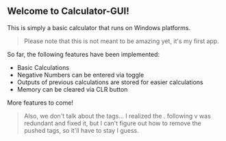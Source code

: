 ## Welcome to Calculator-GUI!
This is simply a basic calculator that runs on Windows platforms. 

>Please note that this is not meant to be amazing yet, it's my first app.

So far, the following features have been implemented: 

 - Basic Calculations 
 - Negative Numbers can be entered via toggle
 - Outputs of previous calculations are stored for easier calculations
 - Memory can be cleared via CLR button
 
 More features to come! 
 
 
 
 
 
 
 
>Also, we don't talk about the tags... I realized the . following v was redundant and fixed it, but I can't figure out how to remove the pushed tags, so it'll have to stay I guess. 
